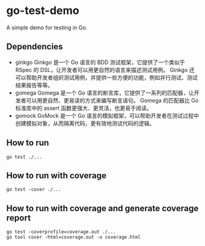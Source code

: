 # go-test-demo

A simple demo for testing in Go.

## Dependencies

- ginkgo
  Ginkgo 是一个 Go 语言的 BDD 测试框架，它提供了一个类似于 RSpec 的 DSL，让开发者可以用更自然的语言来描述测试用例。 Ginkgo
  还可以帮助开发者组织测试用例，并提供一些方便的功能，例如并行测试、测试结果报告等等。
- gomega
  Gomega 是一个 Go 语言的断言库，它提供了一系列的匹配器，让开发者可以用更自然、更易读的方式来编写断言语句。 Gomega 的匹配器比
  Go 标准库中的 assert 函数更强大、更灵活，也更易于阅读。
- gomock
  GoMock 是一个 Go 语言的模拟框架，可以帮助开发者在测试过程中创建模拟对象，从而隔离代码，更有效地测试代码的逻辑。

## How to run

```shell
go test ./...
```

## How to run with coverage

```shell
go test -cover ./...
```

## How to run with coverage and generate coverage report

```shell
go test -coverprofile=coverage.out ./...
go tool cover -html=coverage.out -o coverage.html
```